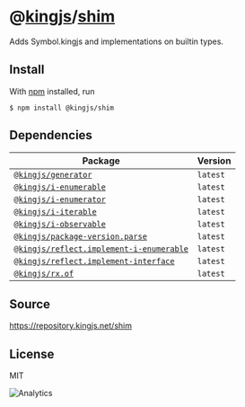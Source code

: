 # @[kingjs][@kingjs]/[shim][ns0]
Adds Symbol.kingjs and implementations on builtin types.






## Install
With [npm](https://npmjs.org/) installed, run
```
$ npm install @kingjs/shim
```
## Dependencies
|Package|Version|
|---|---|
|[`@kingjs/generator`](https://www.npmjs.com/package/@kingjs/generator)|`latest`|
|[`@kingjs/i-enumerable`](https://www.npmjs.com/package/@kingjs/i-enumerable)|`latest`|
|[`@kingjs/i-enumerator`](https://www.npmjs.com/package/@kingjs/i-enumerator)|`latest`|
|[`@kingjs/i-iterable`](https://www.npmjs.com/package/@kingjs/i-iterable)|`latest`|
|[`@kingjs/i-observable`](https://www.npmjs.com/package/@kingjs/i-observable)|`latest`|
|[`@kingjs/package-version.parse`](https://www.npmjs.com/package/@kingjs/package-version.parse)|`latest`|
|[`@kingjs/reflect.implement-i-enumerable`](https://www.npmjs.com/package/@kingjs/reflect.implement-i-enumerable)|`latest`|
|[`@kingjs/reflect.implement-interface`](https://www.npmjs.com/package/@kingjs/reflect.implement-interface)|`latest`|
|[`@kingjs/rx.of`](https://www.npmjs.com/package/@kingjs/rx.of)|`latest`|
## Source
https://repository.kingjs.net/shim
## License
MIT

![Analytics](https://analytics.kingjs.net/shim)

[@kingjs]: https://www.npmjs.com/package/kingjs
[ns0]: https://www.npmjs.com/package/@kingjs/shim

